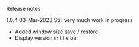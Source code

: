 Release notes

1.0.4 03-Mar-2023
Still very much work in progress
 * Added window size save / restore
 * Display version in title bar


